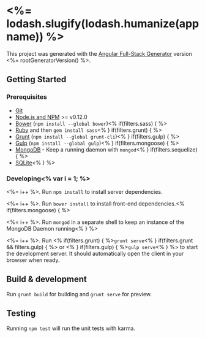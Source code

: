 # <%= lodash.slugify(lodash.humanize(appname)) %>

This project was generated with the [Angular Full-Stack Generator](https://github.com/DaftMonk/generator-angular-fullstack) version <%= rootGeneratorVersion() %>.

## Getting Started

### Prerequisites

- [Git](https://git-scm.com/)
- [Node.js and NPM](nodejs.org) >= v0.12.0
- [Bower](bower.io) (`npm install --global bower`)<% if(filters.sass) { %>
- [Ruby](https://www.ruby-lang.org) and then `gem install sass`<% } if(filters.grunt) { %>
- [Grunt](http://gruntjs.com/) (`npm install --global grunt-cli`)<% } if(filters.gulp) { %>
- [Gulp](http://gulpjs.com/) (`npm install --global gulp`)<% } if(filters.mongoose) { %>
- [MongoDB](https://www.mongodb.org/) - Keep a running daemon with `mongod`<% } if(filters.sequelize) { %>
- [SQLite](https://www.sqlite.org/quickstart.html)<% } %>

### Developing<% var i = 1; %>

<%= i++ %>. Run `npm install` to install server dependencies.

<%= i++ %>. Run `bower install` to install front-end dependencies.<% if(filters.mongoose) { %>

<%= i++ %>. Run `mongod` in a separate shell to keep an instance of the MongoDB Daemon running<% } %>

<%= i++ %>. Run <% if(filters.grunt) { %>`grunt serve`<% } if(filters.grunt && filters.gulp) { %> or <% } if(filters.gulp) { %>`gulp serve`<% } %> to start the development server. It should automatically open the client in your browser when ready.

## Build & development

Run `grunt build` for building and `grunt serve` for preview.

## Testing

Running `npm test` will run the unit tests with karma.
